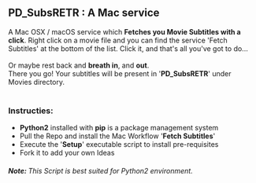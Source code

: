 <h2><b> PD_SubsRETR : A Mac service</b></h2>

A Mac OSX / macOS service which <b>Fetches you Movie Subtitles with a click</b>.
Right click on a movie file and you can find the service 'Fetch Subtitles' at the bottom of the list.
Click it, and that's all you've got to do... <br><br>
Or maybe rest back and <b>breath in</b>, and <b>out</b>.<br> There you go! Your subtitles will be present in '<b>PD_SubsRETR</b>' under Movies directory.
<br><br>

<h3>Instructies:   </h3>
<ul>
<li><b>Python2</b> installed with <b>pip</b> is a package management system</li>
<li>Pull the Repo and install the Mac Workflow '<b>Fetch Subtitles</b>'</li>
<li>Execute the '<b>Setup</b>' executable script to install pre-requisites</li>
<li>Fork it to add your own Ideas</li>
</ul>

<h6><b>Note: </b> <i>This Script is best suited for Python2 environment.</i></h6>
